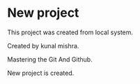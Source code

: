 # New project

This project was created from local system.

Created by kunal mishra.

Mastering the Git And Github.

New project is created.
